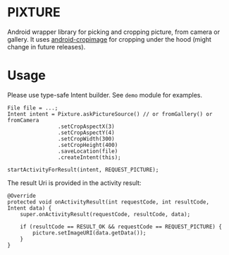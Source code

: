 # PIXTURE
Android wrapper library for picking and cropping picture, from camera or gallery. It uses [android-cropimage](https://github.com/lvillani/android-cropimage) for cropping under the hood (might change in future releases).

# Usage

Please use type-safe Intent builder. See `demo` module for examples.

```
File file = ...; 
Intent intent = Pixture.askPictureSource() // or fromGallery() or fromCamera
                .setCropAspectX(3)
                .setCropAspectY(4)
                .setCropWidth(300)
                .setCropHeight(400)
                .saveLocation(file)
                .createIntent(this);

startActivityForResult(intent, REQUEST_PICTURE);
```

The result Uri is provided in the activity result:

```
@Override
protected void onActivityResult(int requestCode, int resultCode, Intent data) {
    super.onActivityResult(requestCode, resultCode, data);

    if (resultCode == RESULT_OK && requestCode == REQUEST_PICTURE) {
        picture.setImageURI(data.getData());
    }
}
```

